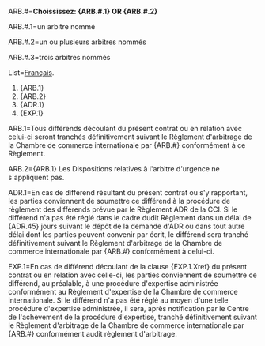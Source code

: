 ARB.#=<b>Choississez: {ARB.#.1} OR {ARB.#.2}</b>

ARB.#.1=un arbitre nommé

ARB.#.2=un ou plusieurs arbitres nommés

ARB.#.3=trois arbitres nommés

List=<u>Français</u>. <ol><li>{ARB.1}</li><li>{ARB.2}</li><li>{ADR.1}</li><li>{EXP.1}</li></ol> 

ARB.1=Tous différends découlant du présent contrat ou en relation avec celui-ci seront tranchés définitivement suivant le Règlement d'arbitrage de la Chambre de commerce internationale par {ARB.#} conformément à ce Règlement. 

ARB.2={ARB.1}  Les Dispositions relatives à l'arbitre d'urgence ne s'appliquent pas.

ADR.1=En cas de différend résultant du présent contrat ou s'y rapportant, les parties conviennent de soumettre ce différend à la procédure de règlement des différends prévue par le Règlement ADR de la CCI. Si le différend n'a pas été réglé dans le cadre dudit Règlement dans un délai de {ADR.45} jours suivant le dépôt de la demande d'ADR ou dans tout autre délai dont les parties peuvent convenir par écrit, le différend sera tranché définitivement suivant le Règlement d'arbitrage de la Chambre de commerce internationale par {ARB.#} conformément à celui-ci.

EXP.1=En cas de différend découlant de la clause {EXP.1.Xref} du présent contrat ou en relation avec celle-ci, les parties conviennent de soumettre ce différend, au préalable, à une procédure d'expertise administrée conformément au Règlement d'expertise de la Chambre de commerce internationale. Si le différend n'a pas été réglé au moyen d'une telle procédure d'expertise administrée, il sera, après notification par le Centre de l'achèvement de la procédure d'expertise, tranché définitivement suivant le Règlement d'arbitrage de la Chambre de commerce internationale par {ARB.#} conformément audit règlement d'arbitrage.

